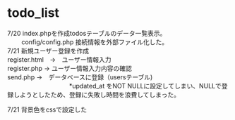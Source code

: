 # todo_list
7/20 index.phpを作成todosテーブルのデータ一覧表示。</br>
　　 config/config.php 接続情報を外部ファイル化した。</br>
7/21 新規ユーザー登録を作成</br>
       register.html　→　ユーザー情報入力</br>
       register.php   →  ユーザー情報入力内容の確認</br>
       send.php       →　データベースに登録（usersテーブル) </br>
       　　　　　　　　　　*updated_at をNOT NULLに設定してしまい、NULLで登録しようとしたため、登録に失敗し時間を浪費してしまった。</br>

7/21 背景色をcssで設定した</br>

